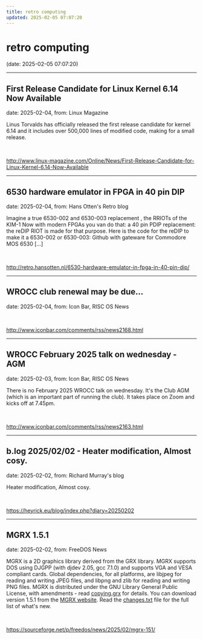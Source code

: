 ```yaml
---
title: retro computing
updated: 2025-02-05 07:07:20
---
```


# retro computing

(date: 2025-02-05 07:07:20)

---

## First Release Candidate for Linux Kernel 6.14 Now Available

date: 2025-02-04, from: Linux Magazine

<p>Linus Torvalds has officially released the first release candidate for kernel 6.14 and it includes over 500,000 lines of modified code, making for a small release.</p> 

<br> 

<http://www.linux-magazine.com/Online/News/First-Release-Candidate-for-Linux-Kernel-6.14-Now-Available>

---

## 6530 hardware emulator in FPGA in 40 pin DIP

date: 2025-02-04, from: Hans Otten's Retro blog

Imagine a true 6530-002 and 6530-003 replacement , the RRIOTs of the KIM-1 Now with modern FPGAs you van do that: a 40 pin PDIP replacement: the reDIP RIOT is made for that purpose. Here is the code for the reDIP to make it a 6530-002 or 6530-003: Github with gateware for Commodore MOS 6530 [&#8230;] 

<br> 

<http://retro.hansotten.nl/6530-hardware-emulator-in-fpga-in-40-pin-dip/>

---

## WROCC club renewal may be due...

date: 2025-02-04, from: Icon Bar, RISC OS News

 

<br> 

<http://www.iconbar.com/comments/rss/news2168.html>

---

## WROCC February 2025 talk on wednesday - AGM

date: 2025-02-03, from: Icon Bar, RISC OS News

There is no February 2025 WROCC talk on wednesday. It's the Club AGM (which is an important part of running the club). It takes place on Zoom and kicks off at 7.45pm. 

<br> 

<http://www.iconbar.com/comments/rss/news2163.html>

---

## b.log 2025/02/02 - Heater modification, Almost cosy.

date: 2025-02-02, from: Richard Murray's blog

Heater modification, Almost cosy. 

<br> 

<https://heyrick.eu/blog/index.php?diary=20250202>

---

## MGRX 1.5.1

date: 2025-02-02, from: FreeDOS News

<div class="markdown_content"><p>MGRX is a 2D graphics library derived from the GRX library. MGRX supports DOS using DJGPP (with djdev 2.05, gcc 7.1.0) and supports VGA and VESA compliant cards. Global dependencies, for all platforms, are libjpeg for reading and writing JPEG files, and libpng and zlib for reading and writing PNG files. MGRX is distributed under the GNU Library General Public License, with amendments - read <a class="" href="https://www.fgrim.com/mgrx/copying.grx" rel="nofollow">copying.grx</a> for details. You can download version 1.5.1 from the <a class="" href="https://www.fgrim.com/mgrx/" rel="nofollow">MGRX website</a>. Read the <a class="" href="https://www.fgrim.com/mgrx/changes.txt" rel="nofollow">changes.txt</a> file for the full list of what's new.</p></div> 

<br> 

<https://sourceforge.net/p/freedos/news/2025/02/mgrx-151/>

